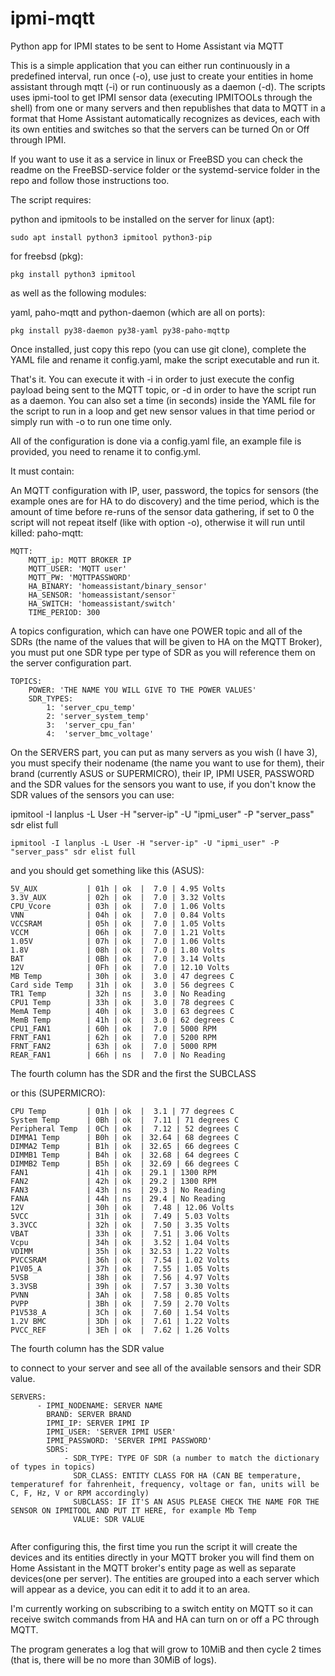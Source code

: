 # ipmi-mqtt
Python app for IPMI states to be sent to Home Assistant via MQTT

This is a simple application that you can either run continuously in a predefined interval, run once (-o), use just to create your entities in home assistant through mqtt (-i) or run continuously as a daemon (-d). The scripts uses ipmi-tool to get IPMI sensor data (executing IPMITOOLs through the shell) from one or many servers and then republishes that data to MQTT in a format that Home Assistant automatically recognizes as devices, each with its own entities and switches so that the servers can be turned On or Off through IPMI.

If you want to use it as a service in linux or FreeBSD you can check the readme on the FreeBSD-service folder or the systemd-service folder in the repo and follow those instructions too.

The script requires:

python and ipmitools to be installed on the server 
for linux (apt):
```
sudo apt install python3 ipmitool python3-pip
```
for freebsd (pkg):

```
pkg install python3 ipmitool
```

as well as the following modules:

yaml, paho-mqtt and python-daemon (which are all on ports):
```
pkg install py38-daemon py38-yaml py38-paho-mqttp
```

Once installed, just copy this repo (you can use git clone), complete the YAML file and rename it config.yaml, make the script executable and run it.

That's it. You can execute it with -i in order to just execute the config payload being sent to the MQTT topic, or -d in order to have the script run as a daemon. You can also set a time (in seconds) inside the YAML file for the script to run in a loop and get new sensor values in that time period or simply run with -o to run one time only. 


All of the configuration is done via a config.yaml file, an example file is provided, you need to rename it to config.yml.

It must contain:

An MQTT configuration with IP, user, password, the topics for sensors (the example ones are for HA to do discovery) and the time period, which is the amount of time before re-runs of the sensor data gathering, if set to 0 the script will not repeat itself (like with option -o), otherwise it will run until killed:
paho-mqtt:
```
MQTT:
    MQTT_ip: MQTT BROKER IP
    MQTT_USER: 'MQTT user'
    MQTT_PW: 'MQTTPASSWORD'
    HA_BINARY: 'homeassistant/binary_sensor'
    HA_SENSOR: 'homeassistant/sensor'
    HA_SWITCH: 'homeassistant/switch'
    TIME_PERIOD: 300

```


    
A topics configuration, which can have one POWER topic and all of the SDRs (the name of the values that will be given to HA on the MQTT Broker), you must put one SDR type per type of SDR as you will reference them on the server configuration part.



```
TOPICS:
    POWER: 'THE NAME YOU WILL GIVE TO THE POWER VALUES'
    SDR_TYPES:
        1: 'server_cpu_temp'
        2: 'server_system_temp'
        3:  'server_cpu_fan'
        4:  'server_bmc_voltage'

```



On the SERVERS part, you can put as many servers as you wish  (I have 3), you must specify their nodename (the name you want to use for them), their brand (currently ASUS or SUPERMICRO), their IP, IPMI USER, PASSWORD and the SDR values for the sensors you want to use, if you don't know the SDR values of the sensors you can use:

ipmitool -I lanplus -L User -H "server-ip" -U "ipmi_user" -P "server_pass" sdr elist full

```
ipmitool -I lanplus -L User -H "server-ip" -U "ipmi_user" -P "server_pass" sdr elist full

```

and you should get something like this (ASUS):

```
5V_AUX           | 01h | ok  |  7.0 | 4.95 Volts
3.3V_AUX         | 02h | ok  |  7.0 | 3.32 Volts
CPU_Vcore        | 03h | ok  |  7.0 | 1.06 Volts
VNN              | 04h | ok  |  7.0 | 0.84 Volts
VCCSRAM          | 05h | ok  |  7.0 | 1.05 Volts
VCCM             | 06h | ok  |  7.0 | 1.21 Volts
1.05V            | 07h | ok  |  7.0 | 1.06 Volts
1.8V             | 08h | ok  |  7.0 | 1.80 Volts
BAT              | 0Bh | ok  |  7.0 | 3.14 Volts
12V              | 0Fh | ok  |  7.0 | 12.10 Volts
MB Temp          | 30h | ok  |  3.0 | 47 degrees C
Card side Temp   | 31h | ok  |  3.0 | 56 degrees C
TR1 Temp         | 32h | ns  |  3.0 | No Reading
CPU1 Temp        | 33h | ok  |  3.0 | 78 degrees C
MemA Temp        | 40h | ok  |  3.0 | 63 degrees C
MemB Temp        | 41h | ok  |  3.0 | 62 degrees C
CPU1_FAN1        | 60h | ok  |  7.0 | 5000 RPM
FRNT_FAN1        | 62h | ok  |  7.0 | 5200 RPM
FRNT_FAN2        | 63h | ok  |  7.0 | 5000 RPM
REAR_FAN1        | 66h | ns  |  7.0 | No Reading

```
The fourth column has the SDR and the first the SUBCLASS

or this (SUPERMICRO):

```
CPU Temp         | 01h | ok  |  3.1 | 77 degrees C
System Temp      | 0Bh | ok  |  7.11 | 71 degrees C
Peripheral Temp  | 0Ch | ok  |  7.12 | 52 degrees C
DIMMA1 Temp      | B0h | ok  | 32.64 | 68 degrees C
DIMMA2 Temp      | B1h | ok  | 32.65 | 66 degrees C
DIMMB1 Temp      | B4h | ok  | 32.68 | 64 degrees C
DIMMB2 Temp      | B5h | ok  | 32.69 | 66 degrees C
FAN1             | 41h | ok  | 29.1 | 1300 RPM
FAN2             | 42h | ok  | 29.2 | 1300 RPM
FAN3             | 43h | ns  | 29.3 | No Reading
FANA             | 44h | ns  | 29.4 | No Reading
12V              | 30h | ok  |  7.48 | 12.06 Volts
5VCC             | 31h | ok  |  7.49 | 5.03 Volts
3.3VCC           | 32h | ok  |  7.50 | 3.35 Volts
VBAT             | 33h | ok  |  7.51 | 3.06 Volts
Vcpu             | 34h | ok  |  3.52 | 1.04 Volts
VDIMM            | 35h | ok  | 32.53 | 1.22 Volts
PVCCSRAM         | 36h | ok  |  7.54 | 1.02 Volts
P1V05_A          | 37h | ok  |  7.55 | 1.05 Volts
5VSB             | 38h | ok  |  7.56 | 4.97 Volts
3.3VSB           | 39h | ok  |  7.57 | 3.30 Volts
PVNN             | 3Ah | ok  |  7.58 | 0.85 Volts
PVPP             | 3Bh | ok  |  7.59 | 2.70 Volts
P1V538_A         | 3Ch | ok  |  7.60 | 1.54 Volts
1.2V BMC         | 3Dh | ok  |  7.61 | 1.22 Volts
PVCC_REF         | 3Eh | ok  |  7.62 | 1.26 Volts

```
The fourth column has the SDR value


to connect to your server and see all of the available sensors and their SDR value.



```
SERVERS:
      - IPMI_NODENAME: SERVER NAME
        BRAND: SERVER BRAND
        IPMI_IP: SERVER IPMI IP
        IPMI_USER: 'SERVER IPMI USER'
        IPMI_PASSWORD: 'SERVER IPMI PASSWORD'
        SDRS:
            - SDR_TYPE: TYPE OF SDR (a number to match the dictionary of types in topics)
              SDR_CLASS: ENTITY CLASS FOR HA (CAN BE temperature, temperaturef for fahrenheit, frequency, voltage or fan, units will be C, F, Hz, V or RPM accordingly)
              SUBCLASS: IF IT'S AN ASUS PLEASE CHECK THE NAME FOR THE SENSOR ON IPMITOOL AND PUT IT HERE, for example Mb Temp
              VALUE: SDR VALUE 


```



After configuring this, the first time you run the script it will create the devices and its entities directly in your MQTT broker you will find them on Home Assistant in the MQTT broker's entity page as well as separate devices(one per server). The entities are grouped into a each server which will appear as a device,  you can edit it to add it to an area.

I'm currently working on subscribing to a switch entity on MQTT so it can receive switch commands from HA and HA can turn on or off a PC through MQTT.

The program generates a log that will grow to 10MiB and then cycle 2 times (that is, there will be no more than 30MiB of logs).


